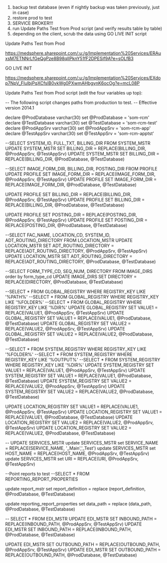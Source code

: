 1. backup test database (even if nightly backup was taken previously, just in case)
2. restore prod to test
3. SERVICE BROKER!!!
4. run Update Paths Test from Prod script (and verify results table by table)
5. depending on the client, scrub the data using GO LIVE INIT script

Update Paths Test from Prod

https://medsphere.sharepoint.com/:u:/g/Implementation%20Services/ERAuxsM7ETNNrLfGeQgPze8B98qlIPknY51fF2DPESif9A?e=sOLfB3

GO LIVE INIT

https://medsphere.sharepoint.com/:u:/g/Implementation%20Services/EXdop7NpV_FIulbjPqXCfsIB0vkWg0PXwmAHbgynK6ocOg?e=mcL08P

Update Paths Test from Prod script (edit the four variables up top):

-- The following script changes paths from production to test.
-- Effective version 2014.1

declare @ProdDatabase varchar(30)
set @ProdDatabase = 'som-rcm'
declare @TestDatabase varchar(30)
set @TestDatabase = 'som-rcm-test'
declare @ProdAppSrv varchar(30)
set @ProdAppSrv = 'som-rcm-app'
declare @TestAppSrv varchar(30)
set @TestAppSrv = 'som-rcm-apptst'


--SELECT SYSTEM_ID, FULL_TXT, BILLING_DIR FROM SYSTEM_MSTR
UPDATE SYSTEM_MSTR SET BILLING_DIR = REPLACE(BILLING_DIR, @ProdAppSrv, @TestAppSrv)
UPDATE SYSTEM_MSTR SET BILLING_DIR = REPLACE(BILLING_DIR, @ProdDatabase, @TestDatabase)

--SELECT IMAGE_FORM_DIR, BILLING_DIR, POSTING_DIR FROM PROFILE
UPDATE PROFILE SET IMAGE_FORM_DIR = REPLACE(IMAGE_FORM_DIR, @ProdAppSrv, @TestAppSrv)
UPDATE PROFILE SET IMAGE_FORM_DIR = REPLACE(IMAGE_FORM_DIR, @ProdDatabase, @TestDatabase)

UPDATE PROFILE SET BILLING_DIR = REPLACE(BILLING_DIR, @ProdAppSrv, @TestAppSrv)
UPDATE PROFILE SET BILLING_DIR = REPLACE(BILLING_DIR, @ProdDatabase, @TestDatabase)

UPDATE PROFILE SET POSTING_DIR = REPLACE(POSTING_DIR, @ProdAppSrv, @TestAppSrv)
UPDATE PROFILE SET POSTING_DIR = REPLACE(POSTING_DIR, @ProdDatabase, @TestDatabase)


--SELECT FAC_NAME, LOCATION_CD, SYSTEM_ID, ADT_ROUTING_DIRECTORY FROM LOCATION_MSTR
UPDATE LOCATION_MSTR SET ADT_ROUTING_DIRECTORY = REPLACE(ADT_ROUTING_DIRECTORY, @ProdAppSrv, @TestAppSrv)
UPDATE LOCATION_MSTR SET ADT_ROUTING_DIRECTORY = REPLACE(ADT_ROUTING_DIRECTORY, @ProdDatabase, @TestDatabase)

--SELECT FORM_TYPE_CD, SEQ_NUM, DIRECTORY FROM IMAGE_DIRS order by form_type_cd
UPDATE IMAGE_DIRS SET DIRECTORY = REPLACE(DIRECTORY, @ProdDatabase, @TestDatabase)

--SELECT * FROM GLOBAL_REGISTRY WHERE REGISTRY_KEY LIKE '%PATH%'
--SELECT * FROM GLOBAL_REGISTRY WHERE REGISTRY_KEY LIKE '%FOLDER%'
--SELECT * FROM GLOBAL_REGISTRY WHERE REGISTRY_KEY LIKE '%DIR%'
UPDATE GLOBAL_REGISTRY SET VALUE1 = REPLACE(VALUE1, @ProdAppSrv, @TestAppSrv)
UPDATE GLOBAL_REGISTRY SET VALUE1 = REPLACE(VALUE1, @ProdDatabase, @TestDatabase)
UPDATE GLOBAL_REGISTRY SET VALUE2 = REPLACE(VALUE2, @ProdAppSrv, @TestAppSrv)
UPDATE GLOBAL_REGISTRY SET VALUE2 = REPLACE(VALUE2, @ProdDatabase, @TestDatabase)

--SELECT * FROM SYSTEM_REGISTRY WHERE REGISTRY_KEY LIKE '%FOLDER%'
--SELECT * FROM SYSTEM_REGISTRY WHERE REGISTRY_KEY LIKE '%OUTPUT%'
--SELECT * FROM SYSTEM_REGISTRY WHERE REGISTRY_KEY LIKE '%DIR%'
UPDATE SYSTEM_REGISTRY SET VALUE1 = REPLACE(VALUE1, @ProdAppSrv, @TestAppSrv)
UPDATE SYSTEM_REGISTRY SET VALUE1 = REPLACE(VALUE1, @ProdDatabase, @TestDatabase)
UPDATE SYSTEM_REGISTRY SET VALUE2 = REPLACE(VALUE2, @ProdAppSrv, @TestAppSrv)
UPDATE SYSTEM_REGISTRY SET VALUE2 = REPLACE(VALUE2, @ProdDatabase, @TestDatabase)

UPDATE LOCATION_REGISTRY SET VALUE1 = REPLACE(VALUE1, @ProdAppSrv, @TestAppSrv)
UPDATE LOCATION_REGISTRY SET VALUE1 = REPLACE(VALUE1, @ProdDatabase, @TestDatabase)
UPDATE LOCATION_REGISTRY SET VALUE2 = REPLACE(VALUE2, @ProdAppSrv, @TestAppSrv)
UPDATE LOCATION_REGISTRY SET VALUE2 = REPLACE(VALUE2, @ProdDatabase, @TestDatabase)


-- UPDATE SERVICES_MSTR
update SERVICES_MSTR set SERVICE_NAME = REPLACE(SERVICE_NAME, '_Main','_Test')
update SERVICES_MSTR set HOST_NAME = REPLACE(HOST_NAME, @ProdAppSrv, @TestAppSrv)
update SERVICES_MSTR set URI = REPLACE(URI, @ProdAppSrv, @TestAppSrv)

--Point reports to test
--SELECT * FROM REPORTING_REPORT_PROPERTIES

update report_mstr set report_definition = 
replace (report_definition, @ProdDatabase, @TestDatabase)

update reporting_report_properties set data_path = 
replace (data_path, @ProdDatabase, @TestDatabase)

-- SELECT * FROM EDI_MSTR
UPDATE EDI_MSTR SET INBOUND_PATH = REPLACE(INBOUND_PATH, @ProdAppSrv, @TestAppSrv)
UPDATE EDI_MSTR SET INBOUND_PATH = REPLACE(INBOUND_PATH, @ProdDatabase, @TestDatabase)

UPDATE EDI_MSTR SET OUTBOUND_PATH = REPLACE(OUTBOUND_PATH, @ProdAppSrv, @TestAppSrv)
UPDATE EDI_MSTR SET OUTBOUND_PATH = REPLACE(OUTBOUND_PATH, @ProdDatabase, @TestDatabase)

